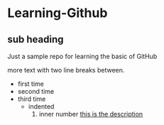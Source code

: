 # Learning-Github
## sub heading
Just a sample repo for learning the basic of GitHub

more text with two line breaks between.

 - first time
 - second time
 - third time
      - indented 
         1. inner number 
[this is the description](http://www.github.com)

